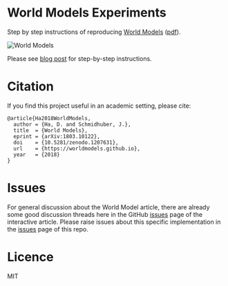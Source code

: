 # World Models Experiments

Step by step instructions of reproducing [World Models](https://worldmodels.github.io/) ([pdf](https://arxiv.org/abs/1803.10122)).

![World Models](https://worldmodels.github.io/assets/world_models_card_both.png)

Please see [blog post](http://blog.otoro.net//2018/06/09/world-models-experiments/) for step-by-step instructions.

# Citation

If you find this project useful in an academic setting, please cite:

```
@article{Ha2018WorldModels,
  author = {Ha, D. and Schmidhuber, J.},
  title  = {World Models},
  eprint = {arXiv:1803.10122},
  doi    = {10.5281/zenodo.1207631},
  url    = {https://worldmodels.github.io},
  year   = {2018}
}
```

# Issues

For general discussion about the World Model article, there are already some good discussion threads here in the GitHub [issues](https://github.com/worldmodels/worldmodels.github.io/issues) page of the interactive article. Please raise issues about this specific implementation in the [issues](https://github.com/hardmaru/WorldModelsExperiments/issues) page of this repo.

# Licence

MIT
